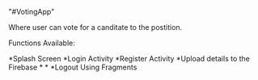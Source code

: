 "#VotingApp" 

Where user can vote for a canditate to the postition.

Functions Available:

*Splash Screen
*Login Activity
*Register Activity
*Upload details to the Firebase
*
*
*Logout Using Fragments

